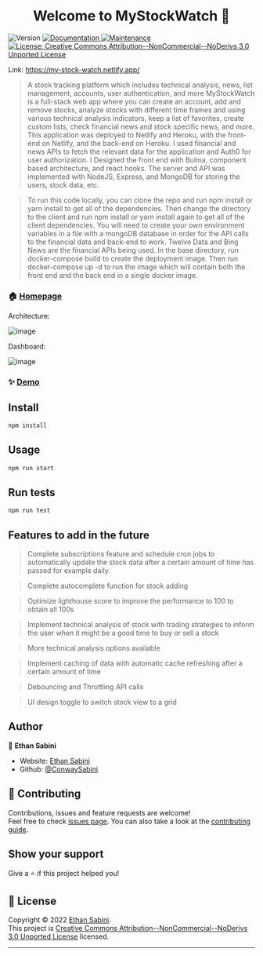 <h1 align="center">Welcome to MyStockWatch 👋</h1>
<p>
  <img alt="Version" src="https://img.shields.io/badge/version-1.0.0-blue.svg?cacheSeconds=2592000" />
  <a href="https://github.com/ConwaySabini/MyStockWatch#readme" target="_blank">
    <img alt="Documentation" src="https://img.shields.io/badge/documentation-yes-brightgreen.svg" />
  </a>
  <a href="https://github.com/ConwaySabini/MyStockWatch/graphs/commit-activity" target="_blank">
    <img alt="Maintenance" src="https://img.shields.io/badge/Maintained%3F-yes-green.svg" />
  </a>
  <a href="https://github.com/ConwaySabini/MyStockWatch/blob/master/LICENSE" target="_blank">
    <img alt="License: Creative Commons Attribution--NonCommercial--NoDerivs 3.0 Unported License" src="https://img.shields.io/github/license/ConwaySabini/MyStockWatch" />
  </a>
</p>

Link: https://my-stock-watch.netlify.app/

> A stock tracking platform which includes technical analysis, news, list management, accounts, user authentication, and more
> MyStockWatch is a full-stack web app where you can create an account, add and remove stocks, 
  analyze stocks with different time frames and using various technical analysis indicators, 
  keep a list of favorites, create custom lists, check financial news and stock specific news, and more. 
  This application was deployed to Netlify and Heroku, with the front-end on Netlify, and the back-end on Heroku. 
  I used financial and news APIs to fetch the relevant data for the application and Auth0 for user authorization. 
  I Designed the front end with Bulma, component based architecture, and react hooks. 
  The server and API was implemented with NodeJS, Express, and MongoDB for storing the users, stock data, etc.
  
  > To run this code locally, you can clone the repo and run npm install or yarn install to get all of the dependencies.
  Then change the directory to the client and run npm install or yarn install again to get all of the client dependencies.
  You will need to create your own environment variables in a file with a mongoDB database in order for the API calls to 
  the financial data and back-end to work. Twelve Data and Bing News are the financial APIs being used.
  In the base directory, run docker-compose build to create the deployment image.
  Then run docker-compose up -d to run the image which will contain both the front end and the back end in a single docker image.

### 🏠 [Homepage](https://github.com/ConwaySabini/MyStockWatch#readme)

Architecture:


![image](https://user-images.githubusercontent.com/53063791/194472711-b0909676-e376-4e81-a0e8-959c3c1b3e20.png)


Dashboard:



![image](https://user-images.githubusercontent.com/53063791/194472676-66281f63-96f0-4bca-baf4-6acc528662e8.png)


### ✨ [Demo](https://my-stock-watch.netlify.app/)

## Install

```sh
npm install
```

## Usage

```sh
npm run start
```

## Run tests

```sh
npm run test
```

## Features to add in the future

> Complete subscriptions feature and schedule cron jobs to automatically update the stock data after a certain amount of time has passed for example daily.

> Complete autocomplete function for stock adding

> Optimize lighthouse score to improve the performance to 100 to obtain all 100s

> Implement technical analysis of stock with trading strategies to inform the user when it might be a good time to buy or sell a stock

> More technical analysis options available

> Implement caching of data with automatic cache refreshing after a certain amount of time

> Debouncing and Throttling API calls

> UI design toggle to switch stock view to a grid
## Author

👤 **Ethan Sabini**

* Website: [Ethan Sabini](https://conwaysabini.github.io/portfolio/)
* Github: [@ConwaySabini](https://github.com/ConwaySabini)

## 🤝 Contributing

Contributions, issues and feature requests are welcome!<br />Feel free to check [issues page](https://github.com/ConwaySabini/MyStockWatch/issues). You can also take a look at the [contributing guide](https://github.com/ConwaySabini/MyStockWatch/blob/master/CONTRIBUTING.md).

## Show your support

Give a ⭐️ if this project helped you!

## 📝 License

Copyright © 2022 [Ethan Sabini](https://github.com/ConwaySabini).<br />
This project is [Creative Commons Attribution--NonCommercial--NoDerivs 3.0 Unported License](https://github.com/ConwaySabini/MyStockWatch/blob/master/LICENSE) licensed.

***
